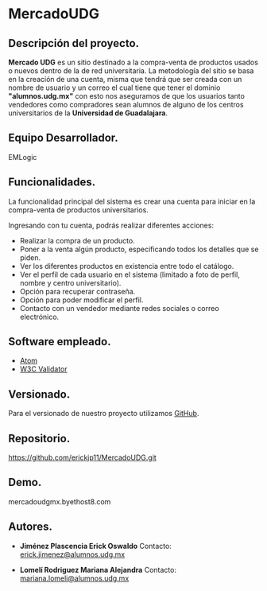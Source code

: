 MercadoUDG
===================================
Descripción del proyecto.
--------------------------
**Mercado UDG** es un sitio destinado a la compra-venta de productos usados o nuevos dentro de la de red universitaria. La metodología del sitio se basa en la creación de una cuenta, misma que tendrá que ser creada con un nombre de usuario y un correo el cual tiene que tener el dominio **"alumnos.udg.mx"** con esto nos aseguramos de que los usuarios tanto vendedores como compradores sean alumnos de alguno de los centros universitarios de la **Universidad de Guadalajara**.

Equipo Desarrollador.
--------------------------
EMLogic

Funcionalidades.
------------------
La funcionalidad principal del sistema es crear una cuenta para iniciar en la compra-venta de productos universitarios.

Ingresando con tu cuenta, podrás realizar diferentes acciones:

- Realizar la compra de un producto.
- Poner a la venta algún producto, especificando todos los detalles que se piden. 
- Ver los diferentes productos en existencia entre todo el catálogo.
- Ver el perfil de cada usuario en el sistema (limitado a foto de perfil, nombre y centro universitario).
- Opción para recuperar contraseña.
- Opción para poder modificar el perfil.
- Contacto con un vendedor mediante redes sociales o correo electrónico.  


Software empleado.
------------------
- [Atom](https://atom.io/)
- [W3C Validator]( https://validator.w3.org/) 


Versionado.
------------------
Para el versionado de nuestro proyecto utilizamos [GitHub]( https://github.com/).


Repositorio.
------------------
https://github.com/erickjp11/MercadoUDG.git


Demo.
------------------
mercadoudgmx.byethost8.com


Autores.
------------------
- **Jiménez Plascencia Erick Oswaldo**
 Contacto: erick.jimenez@alumnos.udg.mx

- **Lomelí Rodriguez Mariana Alejandra**
 Contacto: mariana.lomeli@alumnos.udg.mx

